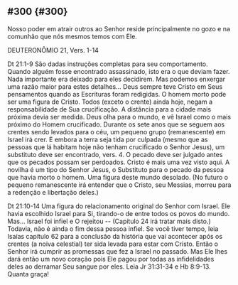 ## #300 {#300}

Nosso poder em atrair outros ao Senhor reside principalmente no gozo e na comunhão que nós mesmos temos com Ele.

DEUTERONÔMIO 21, Vers. 1-14

Dt 21:1-9 São dadas instruções completas para seu comportamento. Quando alguém fosse encontrado assassinado, isto era o que deviam fazer. Nada importante era deixado para eles decidirem. Mas podemos enxergar uma razão maior para estes detalhes... Deus sempre teve Cristo em Seus pensamentos quando as Escrituras foram redigidas. O homem morto pode ser uma figura de Cristo. Todos (exceto o crente) ainda hoje, negam a responsabilidade de Sua crucificação. A distância para a cidade mais próxima devia ser medida. Deus olha para o mundo, e vê Israel como o mais próximo do Homem crucificado. Durante os sete anos que se seguem aos crentes sendo levados para o céu, um pequeno grupo (remanescente) em Israel irá crer. E embora a terra seja tida por culpada (mesmo que as pessoas que lá habitam hoje não tenham crucificado o Senhor Jesus), um substituto deve ser encontrado, vers. 4\. O pecado deve ser julgado antes que os pecados possam ser perdoados. Cristo é mais uma vez visto aqui. A novilha é um tipo do Senhor Jesus, o Substituto para o pecado da pessoa que havia morto o homem. Uma figura deste mundo desolado. (No futuro o pequeno remanescente irá entender que o Cristo, seu Messias, morreu para a redenção e libertação deles.)

Dt 21:10-14 Uma figura do relacionamento original do Senhor com Israel. Ele havia escolhido Israel para Si, tirando-o de entre todos os povos do mundo. Mas... Israel foi infiel e O rejeitou -- (Capítulo 24 irá tratar mais disto.) Todavia, não é ainda o fim dessa pessoa infiel. Se você tiver tempo, leia Isaías capítulo 62 para a conclusão da história que vai acontecer após os crentes (a noiva celestial) ter sida levada para estar com Cristo. Então o Senhor irá cumprir as promessas que fez a Israel no passado. Mas Ele lhes dará então um novo coração pois Ele pagou por todas as infidelidades deles ao derramar Seu sangue por eles. Leia Jr 31:31-34 e Hb 8:9-13\. Quanta graça!